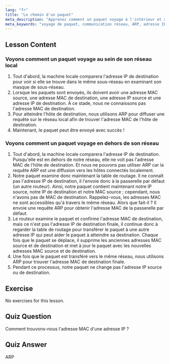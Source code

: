 ```yaml
---
lang: "fr"
title: "Le chemin d'un paquet"
meta_description: "Apprenez comment un paquet voyage à l'intérieur et à l'extérieur d'un réseau. Comprenez IP, MAC, ARP et les tables de routage pour la communication réseau. Démarrez votre parcours de mise en réseau Linux !"
meta_keywords: "voyage de paquet, communication réseau, ARP, adresse IP, adresse MAC, table de routage, mise en réseau Linux, guide du débutant"
---
```


## Lesson Content

### Voyons comment un paquet voyage au sein de son réseau local

1. Tout d'abord, la machine locale comparera l'adresse IP de destination pour voir si elle se trouve dans le même sous-réseau en examinant son masque de sous-réseau.
2. Lorsque les paquets sont envoyés, ils doivent avoir une adresse MAC source, une adresse MAC de destination, une adresse IP source et une adresse IP de destination. À ce stade, nous ne connaissons pas l'adresse MAC de destination.
3. Pour atteindre l'hôte de destination, nous utilisons ARP pour diffuser une requête sur le réseau local afin de trouver l'adresse MAC de l'hôte de destination.
4. Maintenant, le paquet peut être envoyé avec succès !

### Voyons comment un paquet voyage en dehors de son réseau

1. Tout d'abord, la machine locale comparera l'adresse IP de destination. Puisqu'elle est en dehors de notre réseau, elle ne voit pas l'adresse MAC de l'hôte de destination. Et nous ne pouvons pas utiliser ARP car la requête ARP est une diffusion vers les hôtes connectés localement.
2. Notre paquet examine donc maintenant la table de routage. Il ne connaît pas l'adresse IP de destination, il l'envoie donc à la passerelle par défaut (un autre routeur). Ainsi, notre paquet contient maintenant notre IP source, notre IP de destination et notre MAC source ; cependant, nous n'avons pas de MAC de destination. Rappelez-vous, les adresses MAC ne sont accessibles qu'à travers le même réseau. Alors que fait-il ? Il envoie une requête ARP pour obtenir l'adresse MAC de la passerelle par défaut.
3. Le routeur examine le paquet et confirme l'adresse MAC de destination, mais ce n'est pas l'adresse IP de destination finale, il continue donc à regarder la table de routage pour transférer le paquet à une autre adresse IP qui peut aider le paquet à atteindre sa destination. Chaque fois que le paquet se déplace, il supprime les anciennes adresses MAC source et de destination et met à jour le paquet avec les nouvelles adresses MAC source et de destination.
4. Une fois que le paquet est transféré vers le même réseau, nous utilisons ARP pour trouver l'adresse MAC de destination finale.
5. Pendant ce processus, notre paquet ne change pas l'adresse IP source ou de destination.

## Exercise

No exercises for this lesson.

## Quiz Question

Comment trouvons-nous l'adresse MAC d'une adresse IP ?

## Quiz Answer

ARP
